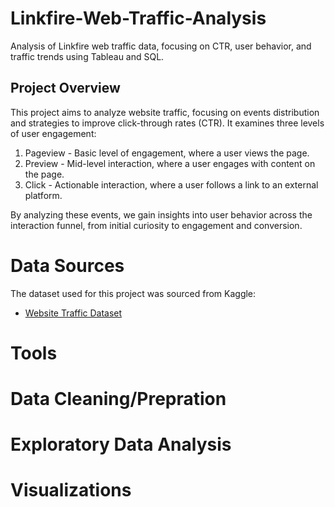 # Linkfire-Web-Traffic-Analysis
Analysis of Linkfire web traffic data, focusing on CTR, user behavior, and traffic trends using Tableau and SQL.

## Project Overview
This project aims to analyze website traffic, focusing on events distribution and strategies to improve click-through rates (CTR). It examines three levels of user engagement:
1. Pageview - Basic level of engagement, where a user views the page.
2. Preview - Mid-level interaction, where a user engages with content on the page.
3. Click - Actionable interaction, where a user follows a link to an external platform.
   
By analyzing these events, we gain insights into user behavior across the interaction funnel, from initial curiosity to engagement and conversion.

# Data Sources
The dataset used for this project was sourced from Kaggle:
- [Website Traffic Dataset](https://www.kaggle.com/datasets/harshalpanchal/website-traffic)

# Tools


# Data Cleaning/Prepration


# Exploratory Data Analysis


# Visualizations

